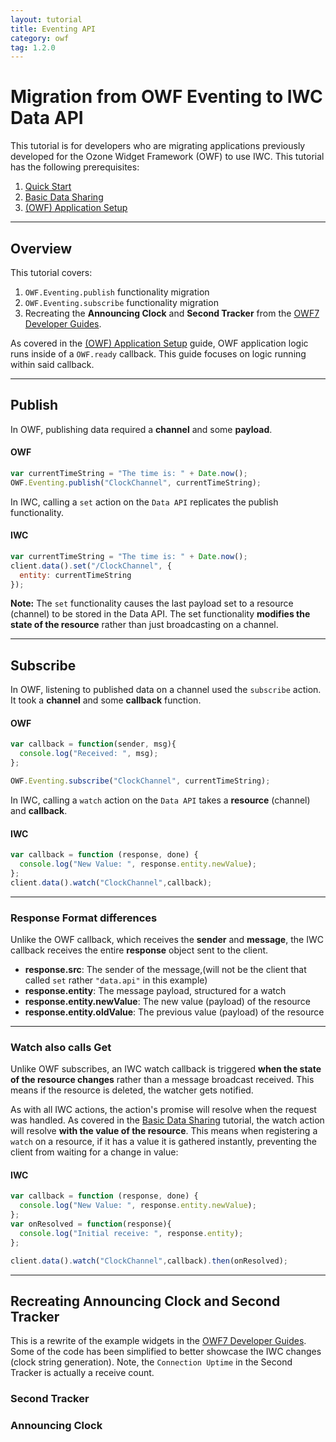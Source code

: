 ```yaml
---
layout: tutorial
title: Eventing API
category: owf
tag: 1.2.0
---
```

# Migration from OWF Eventing to IWC Data API
This tutorial is for developers who are migrating applications previously developed for the Ozone Widget Framework (OWF)
to use IWC. This tutorial has the following prerequisites:

  1. [Quick Start](index.html)
  2. [Basic Data Sharing](01_dataApi.html)
  3. [(OWF) Application Setup](10_owfInit.html)

***

## Overview
This tutorial covers:

  1. `OWF.Eventing.publish` functionality migration
  2. `OWF.Eventing.subscribe` functionality migration
  3. Recreating the **Announcing Clock** and **Second Tracker** from the [OWF7 Developer Guides](https://github.com/ozoneplatform/owf-framework/wiki/OWF-7-Developer-Adding-Eventing-API-to-Widget).

As covered in the [(OWF) Application Setup](10_owfInit.html) guide, OWF application logic runs inside of a `OWF.ready`
callback. This guide focuses on logic running within said callback.

***

## Publish
In OWF, publishing data required a **channel** and some **payload**.

#### OWF
``` js
var currentTimeString = "The time is: " + Date.now();
OWF.Eventing.publish("ClockChannel", currentTimeString);
```

In IWC, calling a `set` action on the `Data API` replicates the publish functionality.

#### IWC
``` js
var currentTimeString = "The time is: " + Date.now();
client.data().set("/ClockChannel", {
  entity: currentTimeString
});
```

**Note:** The `set` functionality causes the last payload set to a resource (channel) to be stored in the Data API.
The set functionality **modifies the state of the resource** rather than just broadcasting on a channel.

***

## Subscribe
In OWF, listening to published data on a channel used the `subscribe` action. It took a **channel** and some
**callback** function.


#### OWF

``` js
var callback = function(sender, msg){
  console.log("Received: ", msg);
};

OWF.Eventing.subscribe("ClockChannel", currentTimeString);
```

In IWC, calling a `watch` action on the `Data API` takes a **resource** (channel) and **callback**.

#### IWC
``` js
var callback = function (response, done) {
  console.log("New Value: ", response.entity.newValue);
};
client.data().watch("ClockChannel",callback);
```
***

### Response Format differences
Unlike the OWF callback, which receives the **sender** and **message**, the IWC callback receives the entire **response**
object sent to the client.

* **response.src**: The sender of the message,(will not be the client that called `set` rather `"data.api"` in this example)
* **response.entity**: The message payload, structured for a watch
* **response.entity.newValue**: The new value (payload) of the resource
* **response.entity.oldValue**: The previous value (payload) of the resource

***

### Watch also calls Get
Unlike OWF subscribes, an IWC watch callback is triggered **when the state of the resource changes** rather than
a message broadcast received. This means if the resource is deleted, the watcher gets notified.

As with all IWC actions, the action's promise will resolve when the request was handled. As covered in the
[Basic Data Sharing](01_dataApi.html) tutorial, the watch action will resolve **with the value of the resource**.
This means when registering a `watch` on a resource, if it has a value it is gathered instantly, preventing the
client from waiting for a change in value:

#### IWC
``` js
var callback = function (response, done) {
  console.log("New Value: ", response.entity.newValue);
};
var onResolved = function(response){
  console.log("Initial receive: ", response.entity);
};

client.data().watch("ClockChannel",callback).then(onResolved);
```

***

## Recreating Announcing Clock and Second Tracker
This is a rewrite of the example widgets in the [OWF7 Developer Guides](https://github.com/ozoneplatform/owf-framework/wiki/OWF-7-Developer-Adding-Eventing-API-to-Widget).
Some of the code has been simplified to better showcase the IWC changes (clock string generation). Note, the `Connection Uptime`
in the Second Tracker is actually a receive count.
### Second Tracker
<p data-height="400" data-theme-id="0" data-slug-hash="aveGPb" data-default-tab="js" data-user="Kevin-K" class='codepen'></p>

### Announcing Clock
<p data-height="400" data-theme-id="0" data-slug-hash="dYxKbO" data-default-tab="js" data-user="Kevin-K" class='codepen'></p>
